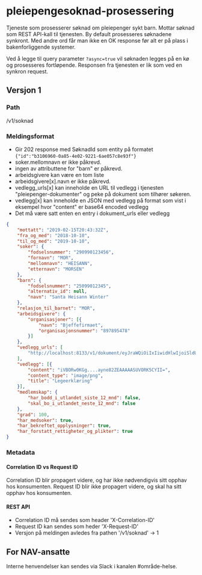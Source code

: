 # pleiepengesoknad-prosessering

Tjeneste som prosesserer søknad om pleiepenger sykt barn.
Mottar søknad som REST API-kall til tjenesten.
By default prosesseres søknadene synkront. Med andre ord får man ikke en OK response før alt er på plass i bakenforliggende systemer.

Ved å legge til query parameter ```?async=true``` vil søknaden legges på en kø og prosesseres fortløpende. Responsen fra tjenesten er lik som ved en synkron request.

## Versjon 1
### Path
/v1/soknad

### Meldingsformat
- Gir 202 response med SøknadId som entity på formatet ```{"id":"b3106960-0a85-4e02-9221-6ae057c8e93f"}```
- soker.mellomnavn er ikke påkrevd.
- ingen av attributtene for "barn" er påkrevd.
- arbeidsgivere kan være en tom liste
- arbeidsgivere[x].navn er ikke påkrevd.
- vedlegg_urls[x] kan inneholde en URL til vedlegg i tjenesten "pleiepenger-dokumenter" og peke på dokument som tilhører søkeren.
- vedlegg[x] kan inneholde en JSON med vedlegg på format som vist i eksempel hvor "content" er base64 encoded vedlegg
- Det må være satt enten en entry i dokument_urls eller vedlegg

```json
{
	"mottatt": "2019-02-15T20:43:32Z",
	"fra_og_med": "2018-10-10",
	"til_og_med": "2019-10-10",
	"soker": {
		"fodselsnummer": "290990123456",
		"fornavn": "MOR",
		"mellomnavn": "HEISANN",
		"etternavn": "MORSEN"
	},
	"barn": {
		"fodselsnummer": "25099012345",
		"alternativ_id": null,
		"navn": "Santa Heisann Winter"
	},
	"relasjon_til_barnet": "MOR",
	"arbeidsgivere": {
		"organisasjoner": [{
			"navn": "Bjeffefirmaet",
			"organisasjonsnummer": "897895478"
		}]
	},
	"vedlegg_urls": [
		"http://localhost:8133/v1/dokument/eyJraWQiOiIxIiwidHlwIjoiSldUIiwiYWxnIjoibm9uZSJ9.eyJqdGkiOiJlZWNlY2NkNS1jNjkyLTQyMDEtYTJhNi04OTFiMWFjZDYwMGMifQ"
	],
	"vedlegg": [{
		"content": "iVBORw0KGg....ayne82ZEAAAAASUVORK5CYII=",
		"content_type": "image/png",
		"title": "Legeerklæring"
	}],
	"medlemskap": {
		"har_bodd_i_utlandet_siste_12_mnd": false,
		"skal_bo_i_utlandet_neste_12_mnd": false
	},
	"grad": 100,
	"har_medsoker": true,
	"har_bekreftet_opplysninger": true,
	"har_forstatt_rettigheter_og_plikter": true
}
```

### Metadata
#### Correlation ID vs Request ID
Correlation ID blir propagert videre, og har ikke nødvendigvis sitt opphav hos konsumenten.
Request ID blir ikke propagert videre, og skal ha sitt opphav hos konsumenten.

#### REST API
- Correlation ID må sendes som header 'X-Correlation-ID'
- Request ID kan sendes som heder 'X-Request-ID'
- Versjon på meldingen avledes fra pathen '/v1/soknad' -> 1

## For NAV-ansatte
Interne henvendelser kan sendes via Slack i kanalen #område-helse.
